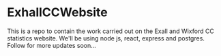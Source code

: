 # ExhallCCWebsite
This is a repo to contain the work carried out on the Exall and Wixford CC statistics website. We'll be using node js, react, express and postgres. Follow for more updates soon...
